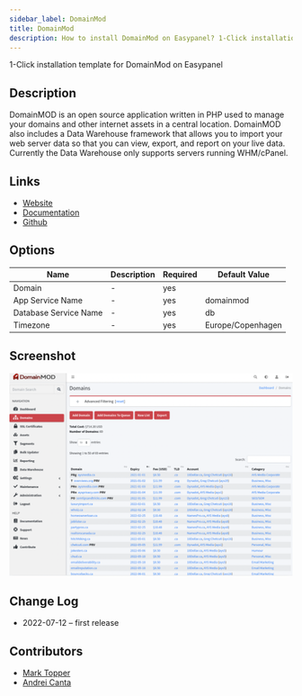 ```yaml
---
sidebar_label: DomainMod
title: DomainMod
description: How to install DomainMod on Easypanel? 1-Click installation template for DomainMod on Easypanel
---
```


<!-- generated -->

1-Click installation template for DomainMod on Easypanel

## Description

DomainMOD is an open source application written in PHP used to manage your domains and other internet assets in a central location. DomainMOD also includes a Data Warehouse framework that allows you to import your web server data so that you can view, export, and report on your live data. Currently the Data Warehouse only supports servers running WHM/cPanel.

## Links

- [Website](https://domainmod.org/)
- [Documentation](https://domainmod.org/docs/)
- [Github](https://github.com/domainmod/domainmod/)

## Options

Name | Description | Required | Default Value
-|-|-|-
Domain | - | yes | 
App Service Name | - | yes | domainmod
Database Service Name | - | yes | db
Timezone | - | yes | Europe/Copenhagen

## Screenshot

![DomainMod Screenshot](./screenshot.png)

## Change Log

- 2022-07-12 – first release

## Contributors

- [Mark Topper](https://github.com/marktopper)
- [Andrei Canta](https://github.com/deiucanta)
